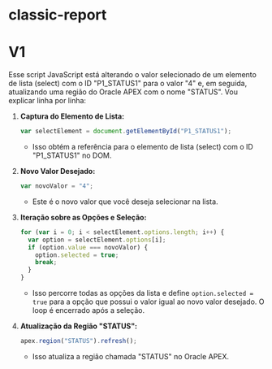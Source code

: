 # classic-report
# V1
Esse script JavaScript está alterando o valor selecionado de um elemento de lista (select) com o ID "P1_STATUS1" para o valor "4" e, em seguida, atualizando uma região do Oracle APEX com o nome "STATUS". Vou explicar linha por linha:

1. **Captura do Elemento de Lista:**
   ```javascript
   var selectElement = document.getElementById("P1_STATUS1");
   ```
   - Isso obtém a referência para o elemento de lista (select) com o ID "P1_STATUS1" no DOM.

2. **Novo Valor Desejado:**
   ```javascript
   var novoValor = "4";
   ```
   - Este é o novo valor que você deseja selecionar na lista.

3. **Iteração sobre as Opções e Seleção:**
   ```javascript
   for (var i = 0; i < selectElement.options.length; i++) {
     var option = selectElement.options[i];
     if (option.value === novoValor) {
       option.selected = true;
       break;
     }
   }
   ```
   - Isso percorre todas as opções da lista e define `option.selected = true` para a opção que possui o valor igual ao novo valor desejado. O loop é encerrado após a seleção.

4. **Atualização da Região "STATUS":**
   ```javascript
   apex.region("STATUS").refresh();
   ```
   - Isso atualiza a região chamada "STATUS" no Oracle APEX.
